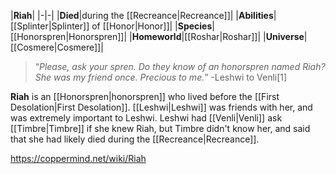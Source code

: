 |**Riah**|
|-|-|
|**Died**|during the [[Recreance\|Recreance]]|
|**Abilities**|[[Splinter\|Splinter]] of [[Honor\|Honor]]|
|**Species**|[[Honorspren\|Honorspren]]|
|**Homeworld**|[[Roshar\|Roshar]]|
|**Universe**|[[Cosmere\|Cosmere]]|

>“*Please, ask your spren. Do they know of an honorspren named Riah? She was my friend once. Precious to me.*”
\-Leshwi to Venli[1]


**Riah** is an [[Honorspren\|honorspren]] who lived before the [[First Desolation\|First Desolation]].
[[Leshwi\|Leshwi]] was friends with her, and was extremely important to Leshwi. Leshwi had [[Venli\|Venli]] ask [[Timbre\|Timbre]] if she knew Riah, but Timbre didn't know her, and said that she had likely died during the [[Recreance\|Recreance]].



https://coppermind.net/wiki/Riah